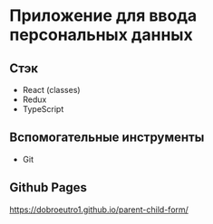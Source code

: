 # Приложение для ввода персональных данных
## Стэк
* React (classes)
* Redux
* TypeScript
## Вспомогательные инструменты
* Git

## Github Pages
https://dobroeutro1.github.io/parent-child-form/
